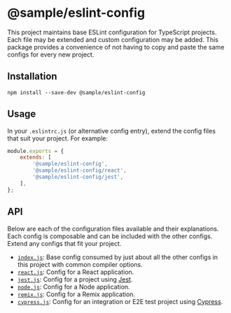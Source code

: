 # @sample/eslint-config

This project maintains base ESLint configuration for TypeScript projects. Each file may be extended and custom configuration may be added. This package provides a convenience of not having to copy and paste the same configs for every new project.

## Installation

```shell
npm install --save-dev @sample/eslint-config
```

## Usage

In your `.eslintrc.js` (or alternative config entry), extend the config files that suit your project. For example:

```javascript
module.exports = {
    extends: [
        '@sample/eslint-config',
        '@sample/eslint-config/react',
        '@sample/eslint-config/jest',
    ],
};
```

## API

Below are each of the configuration files available and their explanations. Each config is composable and can be included with the other configs. Extend any configs that fit your project.

- [`index.js`](./index.js): Base config consumed by just about all the other configs in this project with common compiler options.
- [`react.js`](./react.js): Config for a React application.
- [`jest.js`](./jest.js): Config for a project using [Jest](https://jestjs.io/).
- [`node.js`](./node.js): Config for a Node application.
- [`remix.js`](./remix.js): Config for a Remix application.
- [`cypress.js`](./cypress.js): Config for an integration or E2E test project using [Cypress](https://www.cypress.io/).

